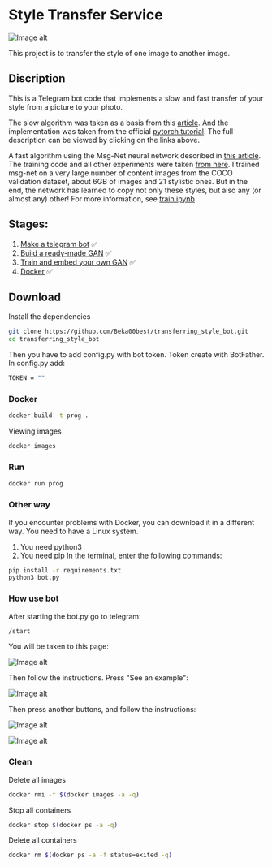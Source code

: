 # Style Transfer Service
![Image alt](https://github.com/Beka00best/transferring_style_bot/blob/main/static/neuralstyle.jpg)

This project is to transfer the style of one image to another image.

## Discription

This is a Telegram bot code that implements a slow and fast transfer of your style from a picture to your photo.

The slow algorithm was taken as a basis from this <a href="https://arxiv.org/abs/1508.06576">article</a>. And the implementation was taken from the official <a href="https://pytorch.org/tutorials/advanced/neural_style_tutorial.html">pytorch tutorial</a>. The full description can be viewed by clicking on the links above.

A fast algorithm using the Msg-Net neural network described in <a href="https://arxiv.org/pdf/1703.06953.pdf ">this article</a>. The training code and all other experiments were taken <a href="https://github.com/zhanghang1989/PyTorch-Multi-Style-Transfer ">from here</a>. I trained msg-net on a very large number of content images from the COCO validation dataset, about 6GB of images and 21 stylistic ones. But in the end, the network has learned to copy not only these styles, but also any (or almost any) other! For more information, see <a href="https://github.com/Beka00best/transferring_style_bot/blob/main/train_gan/train.ipynb">train.ipynb</a>

## Stages:
1. [Make a telegram bot](#Make-a-telegram-bot) :white_check_mark: 
2. [Build a ready-made GAN](#Build-a-ready-made-GAN) :white_check_mark: 
3. [Train and embed your own GAN](#Train-and-embed-your-own-GAN) :white_check_mark: 
4. [Docker](#Docker) :white_check_mark: 

## Download
Install the dependencies
```sh
git clone https://github.com/Beka00best/transferring_style_bot.git
cd transferring_style_bot
```
Then you have to add config.py with bot token. Token create with BotFather. In config.py add:
```sh
TOKEN = ""
```
### Docker
```sh
docker build -t prog .
```
Viewing images
```sh
docker images
```
### Run
```sh
docker run prog
```
### Other way
If you encounter problems with Docker, you can download it in a different way. You need to have a Linux system. 
1. You need python3
2. You need pip
In the terminal, enter the following commands:
```sh
pip install -r requirements.txt
python3 bot.py
```

### How use bot
After starting the bot.py go to telegram:
```sh
/start
```

You will be taken to this page:

![Image alt](https://github.com/Beka00best/transferring_style_bot/blob/main/static/1.jpeg)

Then follow the instructions. Press "See an example":

![Image alt](https://github.com/Beka00best/transferring_style_bot/blob/main/static/3.jpeg)

Then press another buttons, and follow the instructions:

![Image alt](https://github.com/Beka00best/transferring_style_bot/blob/main/static/2.jpeg)

![Image alt](https://github.com/Beka00best/transferring_style_bot/blob/main/static/4.jpeg)


### Clean
Delete all images
```sh
docker rmi -f $(docker images -a -q)
```
Stop all containers
```sh
docker stop $(docker ps -a -q)
```
Delete all containers
```sh
docker rm $(docker ps -a -f status=exited -q)
```